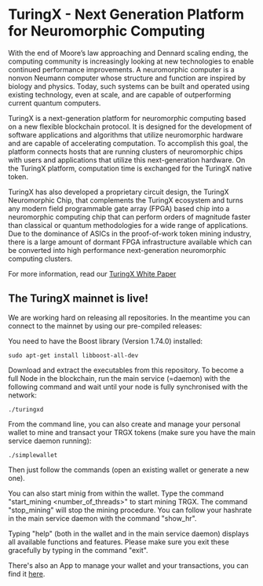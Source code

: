 # TuringX - Next Generation Platform for Neuromorphic Computing

With the end of Moore’s law approaching and Dennard scaling ending, the computing community is increasingly looking at new technologies to enable continued performance improvements. A neuromorphic computer is a nonvon Neumann computer whose structure and function are inspired by biology and physics. Today, such systems can be built and operated using existing technology, even at scale, and are capable of outperforming current quantum computers.

TuringX is a next-generation platform for neuromorphic computing based on a new flexible blockchain protocol. It is designed for the development of software applications and algorithms that utilize neuromorphic hardware and are capable of accelerating computation. To accomplish this goal, the platform connects hosts that are running clusters of neuromorphic chips with users and applications that utilize this next-generation hardware. On the TuringX platform, computation time is exchanged for the TuringX native token. 

TuringX has also developed a proprietary circuit design, the TuringX Neuromorphic Chip, that complements the TuringX ecosystem and turns any modern field programmable gate array (FPGA) based chip into a neuromorphic computing chip that can perform orders of magnitude faster than classical or quantum methodologies for a wide range of applications. Due to the dominance of ASICs in the proof-of-work token mining industry, there is a large amount of dormant FPGA infrastructure available which can be converted into high performance next-generation neuromorphic computing clusters.

For more information, read our [TuringX White Paper](https://turingx.org/wp-content/uploads/2022/09/whitepaper.pdf)

## The TuringX mainnet is live!
We are working hard on releasing all repositories. In the meantime you can connect to the mainnet by using our pre-compiled releases:

You need to have the Boost library (Version 1.74.0) installed: 
```
sudo apt-get install libboost-all-dev
```

Download and extract the executables from this repository. To become a full Node in the blockchain, run the main service (=daemon) with the following command and wait until your node is fully synchronised with the network:
```
./turingxd
```

From the command line, you can also create and manage your personal wallet to mine and transact your TRGX tokens (make sure you have the main service daemon running):

```
./simplewallet
```

Then just follow the commands (open an existing wallet or generate a new one).

You can also start minig from within the wallet. Type the command "start_mining <number_of_threads>" to start mining TRGX. The command "stop_mining" will stop the mining procedure. You can follow your hashrate in the main service daemon with the command "show_hr".

Typing "help" (both in the wallet and in the main service daemon) displays all available functions and features. Please make sure you exit these gracefully by typing in the command "exit".

There's also an App to manage your wallet and your transactions, you can find it [here](https://github.com/TuringXplatform/TuringX-Wallet-App).

